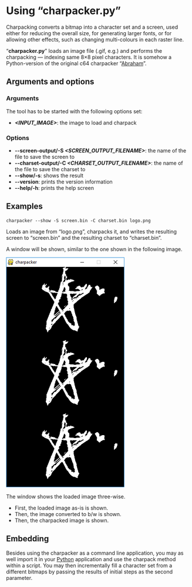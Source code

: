 # Using “charpacker.py”

Charpacking converts a bitmap into a character set and a screen, used either for reducing the overall size, for generating larger fonts, or for allowing other effects, such as changing multi-colours in each raster line.

“__charpacker.py__” loads an image file (.gif, e.g.) and performs the charpacking — indexing same 8×8 pixel characters. It is somehow a Python-version of the original c64 charpacker “[Abraham](https://www.krajzewicz.de/blog/c64-releases.php#abraham1)”.


## Arguments and options

### Arguments

The tool has to be started with the following options set:

* ***&lt;INPUT\_IMAGE&gt;***: the image to load and charpack

### Options

* __--screen-output/-S _&lt;SCREEN_OUTPUT_FILENAME&gt;___: the name of the file to save the screen to
* __--charset-output/-C _&lt;CHARSET_OUTPUT_FILENAME&gt;___: the name of the file to save the charset to
* __--show/-s__: shows the result
* __--version__: prints the version information
* __--help/-h__: prints the help screen


## Examples

```console
charpacker --show -S screen.bin -C charset.bin logo.png
```

Loads an image from “logo.png”, charpacks it, and writes the resulting screen to “screen.bin” and the resulting charset to “charset.bin”.

A window will be shown, similar to the one shown in the following image.

![Charpacker window](charpacker1.gif#full "Charpacker window")

The window shows the loaded image three-wise. 

* First, the loaded image as-is is shown.
* Then, the image converted to b/w is shown.
* Then, the charpacked image is shown.


## Embedding

Besides using the charpacker as a command line application, you may as well import it in your [Python](https://www.python.org) application and use the charpack method within a script. You may then incrementally fill a character set from a different bitmaps by passing the results of initial steps as the second parameter.
